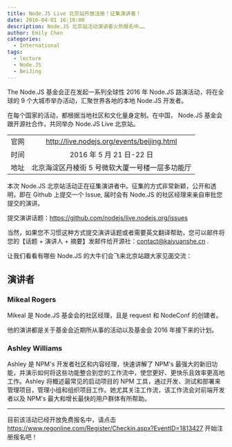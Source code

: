 ```yaml
---
title: Node.JS Live 北京站开放注册！征集演讲者！
date: 2016-04-01 16:10:00
description: Node.JS 北京站活动演讲者火热报名中……
author: Emily Chen
categories:
  - International
tags:
  - lecture
  - Node.JS
  - BeiJing
---
```


The Node.JS 基金会正在发起一系列全球性 2016 年 Node.JS 路演活动，将在全球的 9 个大城市举办活动，汇聚世界各地的本地 Node.JS 开发者。

在每个国家的活动，都根据当地社区和文化量身定制。在中国， Node.JS 基金会跟开源社合作，共同举办 Node.JS Live 北京站。

|      |                                                 |
| :--: | :---------------------------------------------: |
| 官网 |   http://live.nodejs.org/events/beijing.html    |
| 时间 |            2016 年 5 月 21 日-22 日             |
| 地址 | 北京海淀区丹棱街 5 号微软大厦一号楼一层多功能厅 |

本次 Node.JS 北京站活动正在征集演讲者中。征集的方式非常新颖，公开和透明，即在 Github 上提交一个 Issue, 届时会有 Node.JS 的社区经理来亲自审批您提交的演讲。

提交演讲话题：https://github.com/nodejs/live.nodejs.org/issues

当然，如果您不习惯这种方式提交演讲话题或者需要英文翻译帮助，您可以邮件将您的【话题 + 演讲人 + 摘要】发邮件给开源社：contact@kaiyuanshe.cn .

让我们看看有哪些 Node.JS 的大牛们会飞来北京站跟大家见面交流：

## 演讲者

### Mikeal Rogers

Mikeal 是 Node.JS 基金会的社区经理，且是 request 和 NodeConf 的创建者。

他的演讲都是关于基金会近期所从事的活动以及基金会 2016 年接下来的计划。

### Ashley Williams

Ashley 是 NPM's 开发者社区和内容经理，快速讲解了 NPM's 最强大的新旧功能，并演示如何将这些功能整合到您的工作流中，使您更好、更快乐且效率更高地工作。Ashley 将概述最常见的启动项目的 NPM 工具，通过开发、测试和部署来管理项目，管理小组和组织项目工作。她尤其关注工作流，该工作流会对前端开发者以及 NPM's 最大和增长最快的用户群体有所帮助。

---

目前该活动已经开放免费报名中，请点击 https://www.regonline.com/Register/Checkin.aspx?EventID=1813427 开始注册报名吧！

